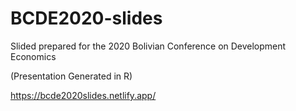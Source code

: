 # BCDE2020-slides

Slided prepared for the 2020 Bolivian Conference on Development Economics 

(Presentation Generated in R)

https://bcde2020slides.netlify.app/
